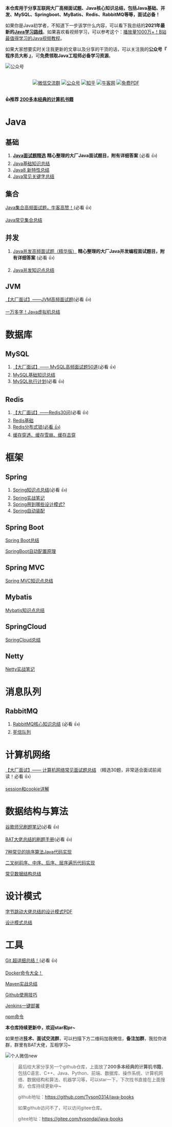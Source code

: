 **本仓库用于分享互联网大厂高频面试题、Java核心知识总结，包括Java基础、并发、MySQL、Springboot、MyBatis、Redis、RabbitMQ等等，面试必备！**

如果你是Java初学者，不知道下一步该学什么内容，可以看下我总结的**2021年最新的[Java学习路线](https://zhuanlan.zhihu.com/p/395162772)**。如果喜欢看视频学习，可以参考这个：[播放量1000万+！B站最值得学习的Java视频教程](https://zhuanlan.zhihu.com/p/397533240)。

如果大家想要实时关注我更新的文章以及分享的干货的话，可以关注我的**公众号『 程序员大彬 』**，可**免费领取Java工程师必备学习资源**。

![公众号](https://gitee.com/tysondai/img/raw/master/公众号.jpg)

<p align="center">
    <br>
    <a href="https://gitee.com/tysondai/img/raw/master/个人微信索隆（交流群）.png"><img src="https://gitee.com/tysondai/img/raw/master/WeChat-微信交流群-blue.svg" alt="微信交流群"></a>
<a href="https://gitee.com/tysondai/img/raw/master/公众号.jpg"><img src="https://gitee.com/tysondai/img/raw/master/公众号-程序员大彬.svg" alt="公众号"></a>
  <a href="https://www.zhihu.com/people/dai-shu-bin-13"><img src="https://gitee.com/tysondai/img/raw/master/知乎-程序员大彬.svg" alt="知乎"></a>
       <a href="https://www.nowcoder.com/profile/8683776/myDiscussPost"><img src="https://gitee.com/tysondai/img/raw/master/牛客网-程序员大彬.svg" alt="牛客网"></a>
           <a href="https://github.com/Tyson0314/java-books"><img src="https://gitee.com/tysondai/img/raw/master/PDF-免费计算机电子书籍.svg" alt="免费PDF"></a>
        </p>

<div>
 <br> <strong>👍推荐 <a href="https://github.com/cosen1024/awesome-cs-books">200多本经典的计算机书籍</a></strong> <br>
    </div> 

# Java

## 基础

1. [**Java面试题精选**](Java/Java基础面试题.md)  **精心整理的大厂Java面试题目，附有详细答案** (必看 :+1:)
2. [Java基础知识总结](Java/Java基础.md) 
3. [Java8 新特性总结](Java/Java8.md)
4. [Java常见关键字总结](Java/Java关键字.md)

## 集合

[Java集合高频面试题，牛客高赞！](Java/Java集合面试题.md)(必看 :+1:)

[Java常见集合总结](Java/集合.md)

## 并发

1. [Java并发高频面试题（精华版）](Java/Java并发面试题.md) **精心整理的大厂Java并发编程面试题目，附有详细答案**  (必看 :+1:)

2. [Java并发知识点总结](Java/并发.md)

## JVM

[【大厂面试】——JVM高频面试题](Java/JVM高频面试题.md)(必看 :+1:)

[一万多字！Java虚拟机总结](Java/JVM.md)

# 数据库

## MySQL

1. [【大厂面试】—— MySQL高频面试题50道](数据库/MySQL高频面试题.md)(必看 :+1:)
2. [MySQL基础知识总结](数据库/MySQL基础.md)
3. [MySQL执行计划](数据库/MySQL执行计划.md)(必看 :+1:)

## Redis

1. [【大厂面试】——Redis30问](中间件/Redis面试题.md)(必看 :+1:)
2. [Redis基础](中间件/Redis入门指南总结.md)
3. [Redis分布式锁(必看 :+1:)](中间件/Redis分布式锁.md)
4. [缓存穿透、缓存雪崩、缓存击穿](中间件/缓存穿透、缓存雪崩、缓存击穿.md)

# 框架

## Spring

1. [Spring知识点总结](框架/Spring总结.md)(必看 :+1:)
2. [Spring实战笔记](框架/Spring实战.md)
3. [Spring用到哪些设计模式?](框架/Spring用到哪些设计模式.md)
4. [Spring自动装配](框架/Spring自动装配.md)

## Spring Boot

[Spring Boot总结](框架/SpringBoot实战.md)

[SpringBoot自动配置原理](框架/SpringBoot自动配置原理.md)

## Spring MVC

[Spring MVC知识点总结](框架/SpringMVC.md)

## Mybatis

[Mybatis知识点总结](框架/深入浅出Mybatis技术原理与实战.md)

## SpringCloud

[SpringCloud总结](框架/SpringCloud微服务实战.md)

## Netty

[Netty实战笔记](框架/netty实战.md)

# 消息队列

## RabbitMQ

1. [RabbitMQ核心知识总结](中间件/RabbitMQ.md) (必看 :+1:)
2. [死信队列](中间件/死信队列.md)

# 计算机网络

[【大厂面试】—— 计算机网络常见面试题总结](网络/计算机网络高频面试题.md) （精选30题，非常适合面试前阅读！必看 :+1:）

[session和cookie详解](网络/session和cookie.md)

# 数据结构与算法

[谷歌师兄刷题笔记](https://t.1yb.co/A6id)(必看 :+1:)

[BAT大佬总结的刷题手册](https://t.1yb.co/yMbo)(必看 :+1:)

[7种常见的排序算法Java代码实现](数据结构与算法/常见的排序算法Java代码实现.md)

[二叉树前序、中序、后序、层序遍历代码实现](数据结构与算法/二叉树前序、中序、后序、层序遍历代码实现.md)

[常见数据结构总结](数据结构与算法/数据结构.md)

# 设计模式

[字节跳动大佬总结的设计模式PDF](https://t.1yb.co/y96J)

[设计模式总结](其他/设计模式.md)

# 工具

[Git 超详细总结！](工具/progit2.md)(必看 :+1:)

[Docker命令大全！](工具/docker.md)

[Maven实战总结](工具/Maven实战.md)

[Github使用技巧](工具/Github指南.md)

[Jenkins一键部署](工具/jenkins.md)

[npm命令](工具/NPM.md)



**本仓库持续更新中，欢迎star和pr~**



如果想进**技术、面试交流群**，可以扫描下方二维码加我微信，**备注加群**，我拉你进群，群里有BAT大佬，互相学习~

![个人微信new](https://gitee.com/tysondai/img/raw/master/个人微信索隆.jpg)



> 最后给大家分享另一个github仓库，上面放了**200多本经典的计算机书籍**，包括C语言、C++、Java、Python、前端、数据库、操作系统、计算机网络、数据结构和算法、机器学习等，可以star一下，下次找书直接在上面搜索，仓库持续更新中~
>
> github地址：https://github.com/Tyson0314/java-books
>
> 如果github访问不了，可以访问gitee仓库。
>
> gitee地址：https://gitee.com/tysondai/java-books
